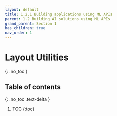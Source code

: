 ```yaml
---
layout: default
title: 1.2.1 Building applications using ML APIs
parent: 1.2 Building AI solutions using ML APIs
grand_parent: Section 1
has_children: true
nav_order: 1
---
```


# Layout Utilities
{: .no_toc }

## Table of contents
{: .no_toc .text-delta }

1. TOC
{:toc}


